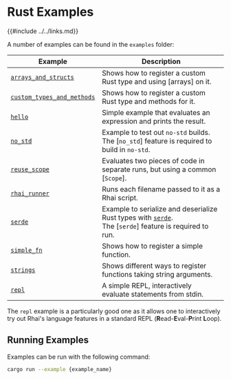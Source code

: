 Rust Examples
============

{{#include ../../links.md}}

A number of examples can be found in the `examples` folder:

| Example                                                                                                                | Description                                                                                                                                   |
| ---------------------------------------------------------------------------------------------------------------------- | --------------------------------------------------------------------------------------------------------------------------------------------- |
| [`arrays_and_structs`](https://github.com/jonathandturner/rhai/tree/master/examples/arrays_and_structs.rs)             | Shows how to register a custom Rust type and using [arrays] on it.                                                                            |
| [`custom_types_and_methods`](https://github.com/jonathandturner/rhai/tree/master/examples/custom_types_and_methods.rs) | Shows how to register a custom Rust type and methods for it.                                                                                  |
| [`hello`](https://github.com/jonathandturner/rhai/tree/master/examples/hello.rs)                                       | Simple example that evaluates an expression and prints the result.                                                                            |
| [`no_std`](https://github.com/jonathandturner/rhai/tree/master/examples/no_std.rs)                                     | Example to test out `no-std` builds.</br>The [`no_std`] feature is required to build in `no-std`.                                             |
| [`reuse_scope`](https://github.com/jonathandturner/rhai/tree/master/examples/reuse_scope.rs)                           | Evaluates two pieces of code in separate runs, but using a common [`Scope`].                                                                  |
| [`rhai_runner`](https://github.com/jonathandturner/rhai/tree/master/examples/rhai_runner.rs)                           | Runs each filename passed to it as a Rhai script.                                                                                             |
| [`serde`](https://github.com/jonathandturner/rhai/tree/master/examples/serde.rs)                                       | Example to serialize and deserialize Rust types with [`serde`](https://crates.io/crates/serde).<br/>The [`serde`] feature is required to run. |
| [`simple_fn`](https://github.com/jonathandturner/rhai/tree/master/examples/simple_fn.rs)                               | Shows how to register a simple function.                                                                                                      |
| [`strings`](https://github.com/jonathandturner/rhai/tree/master/examples/strings.rs)                                   | Shows different ways to register functions taking string arguments.                                                                           |
| [`repl`](https://github.com/jonathandturner/rhai/tree/master/examples/repl.rs)                                         | A simple REPL, interactively evaluate statements from stdin.                                                                                  |

The `repl` example is a particularly good one as it allows one to interactively try out Rhai's
language features in a standard REPL (**R**ead-**E**val-**P**rint **L**oop).


Running Examples
----------------

Examples can be run with the following command:

```bash
cargo run --example {example_name}
```
